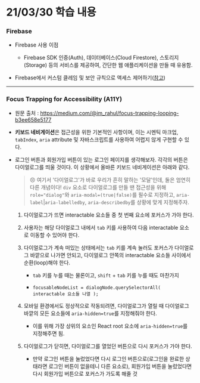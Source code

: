# 21/03/30 학습 내용

### Firebase

- Firebase 사용 이점

  - Firebase SDK 인증(Auth), 데이터베이스(Cloud Firestore), 스토리지(Storage) 등의 서비스를 제공하여, 간단한 웹 애플리케이션을 만들 때 유용함.

- Firebase에서 커스텀 클레임 및 보안 규칙으로 액세스 제어하기([참고](https://firebase.google.com/docs/auth/admin/custom-claims?hl=ko))

___
### Focus Trapping for Accessibility (A11Y)

- 원문 출처 : https://medium.com/@im_rahul/focus-trapping-looping-b3ee658e5177

- <b>키보드 네비게이션</b>은 접근성을 위한 기본적인 사항이며, 이는 시멘틱 마크업, `tabIndex`, `aria` attribute 및 자바스크립트를 사용하여 어렵지 않게 구현할 수 있다.

- 로그인 버튼과 회원가입 버튼이 있는 로그인 페이지를 생각해보자. 각각의 버튼은 다이얼로그를 띄울 것이다. 이 상황에서 올바른 키보드 네비게이션은 아래와 같다.

  > 😣 여기서 '다이얼로그'가 바로 우리가 흔히 말하는 '모달'인데, 둘은 엄연히 다른 개념이다! `div` 요소로 다이얼로그를 만들 땐 접근성을 위해 `role="dialog"`와 `aria-modal=(true|false)`를 필수로 지정하고, `aria-label`|`aria-labelledby`, `aria-describedby`를 상황에 맞게 지정해주자.

  1. 다이얼로그가 뜨면 interactable 요소들 중 첫 번째 요소에 포커스가 가야 한다.

  2. 사용자는 해당 다이얼로그 내에서 `tab` 키를 사용하여 다음 interactable 요소로 이동할 수 있어야 한다.

  3. 다이얼로그가 계속 떠있는 상태에서는 `tab` 키를 계속 눌러도 포커스가 다이얼로그 바깥으로 나가면 안되고, 다이얼로그 안쪽의 interactable 요소들 사이에서 순환(loop)해야 한다.

      - `tab` 키를 누를 때는 물론이고, `shift` + `tab` 키를 누를 때도 마찬가지

      - `focusableNodeList = dialogNode.querySelectorAll( interactable 요소들 나열 );`

  4. 모바일 환경에서도 정상적으로 작동되려면, 다이얼로그가 열릴 때 다이얼로그 바깥의 모든 요소들에 `aria-hidden=true`를 지정해줘야 한다.

      - 이를 위해 가장 상위의 요소인 React root 요소에 `aria-hidden=true`를 지정해주면 됨.

  5. 다이얼로그가 닫히면, 다이얼로그를 열었던 버튼으로 다시 포커스가 가야 한다.

      - 만약 로그인 버튼을 눌렀었다면 다시 로그인 버튼으로(로그인을 완료한 상태라면 로그인 버튼이 없을테니 다른 요소로), 회원가입 버튼을 눌렀었다면 다시 회원가입 버튼으로 포커스가 가도록 해줄 것
